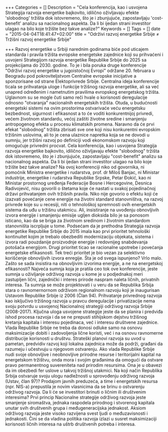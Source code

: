 +++
Categories = []
Description = "Cela konferencija, kao i usvojena Strategija razvoja energetike bajkovito, idilično oživljavaju efekte 'slobodnog' tržišta dok istovremeno, što je i zbunjujuće, zapostavljaju 'cost-benefit' analizu sa nacionalnog aspekta. Da li bi ijedan strani investitor ulagao na bilo koje tržište bez takve analize?"
Keywords = []
Tags = []
date = "2015-04-04T18:41:47+02:00"
title = "Održivi razvoj energetike Srbije ≠ Tržišni razvoj energetike Srbije"

+++
Razvoj energetike u Srbiji narednim godinama biće pod uticajem standarda i pravila tržišta evropske energetske zajednice koji su prihvaćeni i usvojeni Strategijom razvoja energetike Republike Srbije do 2025 sa projekcijama do 2030. godine. To je i bila poruka druge konferencije "Održivi razvoj energetike u jugoistočnoj Evropi" održane 20. februara u Beogradu pod pokroviteljstvom Centralne evropske inicijative a sponzorisane od strane Elektoprivrede Srbije. Centralna ideja konferencije ticala se prihvatanja uloge i funkcije tržišnog razvoja energetike, ali sa već unapred određenim i nametnutim pravilima evropskog energetskog tržišta. 
Uglavnom su se mogle čuti samo reči hvale o korisnosti deregulacije odnosno "otvaranja" nacionalnih energetskih tržišta. Otuda, u budućnosti energetski sistemi na ovim prostorima ostvarivaće veću energetsku bezbednost, sigurnost i efikasnost a to će voditi konkurentnijoj privredi, većem životnom standardu, većoj zaštiti životne sredine i smanjenju antropogenog efekta u procesu klimatskih promena. Naravno da će prvi efekat "slobodnog" tržišta zbrisati sve one koji nisu konkurentni evropskim tržišnim uslovima, ali to je cena ulaznice napretka koja se ne dovodi u sumnju, jer tržišni razvoj po definiciji vodi ekonomskom razvoju koji omogućuje privredni procvat.
Cela konferencija, kao i usvojena Strategija razvoja energetike bajkovito, idilično oživljavaju efekte "slobodnog" tržišta dok istovremeno, što je i zbunjujuće, zapostavljaju "cost-benefit" analizu sa nacionalnog aspekta. Da li bi ijedan strani investitor ulagao na bilo koje tržište bez takve analize? Na ovoj konferenciji niko od govornika, ni pomoćnik Ministra energetike i rudarstva, prof. dr Miloš Banjac, ni Ministar industrije, energetike i rudarstva Republike Srpske, Petar Đokić, kao ni Ministar prostornog uređenja Federacije Bosne i Hercegovine, Desnica Radivojević, nisu govorili o štetama koje će nastati u svakoj pojedinačnoj državi prihvatanjem ovih tržišnih pravila. Niko nije govorio o efektu koji će izazvati povećanje cene energije na životni standard stanovništva, na razvoj privrede koje su u recesiji, niti o tehnološkoj spremnosti ovih energetskih sistema da uđu u tržišnu utakmicu. Ali, insistiranje na uvođenju obnovljivih izvora energije i smanjenju emisije ugljen dioksida bilo je sa ponosom isticano, kao da se briga za životnom sredinom i životnim standardom stanovništa iscrpljuje u tome.
Podsećam da je prethodna Strategija razvoja energetike Republike Srbije do 2015 imala kao prvi prioritet tehnološki kontinuitet kojim je trebalo obezbediti modernizaciju objekata, sistema i izvora radi pouzdanije proizvodnje energije i redovnijeg snabdevanja potošača energijom.  Drugi prioritet ticao se racionalne upotrebe i povećanja energetske efikasnosti. Tek treći prioritet je bio vezan za selektivno korišćenje obnovljivih izvora enregije. Šta je od svega ispunjeno? Vrlo malo. Zašto se sada insistira na obnovljivim izvorima energije, a ne na energetskoj efikasnosti?
Najveća sumnja koja je pratila ceo tok ove konferencije, jeste sumnja u oživljanje održivog razvoja u kome je u  podjednakoj meri zastupljen lični, zajednički i interes prirode naspram naleta ličnih, privatnih interesa. Ta sumnja se može projektovati i u veru da se Republika Srbija stara o ravnomernornom održivom regionalnom razvoju koji je inaugurisan Ustavom Republike Srbije iz 2006 (Član 94). Prihvatanje privrednog razvoja kao isključivo tržišnog razvoja u pravcu deregulacije i privatizacije nema svoju potvrdu u usvojenoj Nacionalnoj strategiji održivog razvoja Srbije (2008-2017). Ključna uloga usvojene strategije jeste da se planira i predviđa ishod procesa razvoja i da se ne prepusti stihijskom dejstvu tržišnog kretanja kapitala i interesu pojedinaca, već i interesu društvene zajednice. Vlada Republike Srbije ne treba da donosi odluke samo na osnovu maksimizacije dobiti i zadovoljenja lične koristi, već i na osnovu ravnomerne distribucije korisnosti  u društvu. Strateški planovi razvoja su uvod u pametan, predvidiv razvoj koji lokalna zajednica može da podrži, građani da razumeju i učestvuju u njegovom ostvarenju. Ako vlada Republike Srbije nudi svoje obnovljive i neobnovljive prirodne resurse i teritorijalni kapital na energetskom tržištvu, onda mora i svojim građanima da omogući da ostvare pravo permanentnog suvereniteta nad prirodim resursima. Ona je u obavezi da im obezbedi fer uslove u takvoj tržišnoj utakmici. 
Na koji način Republika Srbija ostvaruje svoju ulogu nadležnosti u sprovođenju održivog razvoja (Ustav, član 97)?  Prodajom javnih preduzeća, a time i energetskih resursa (npr. NIS-a) prepustila je novim vlasnicima da se brinu o ostvarenju održivog razvoja. 
Da li će se investitori brinuti o ličnim ili društvenim interesima?
Prvi princip Nacionalne strategije održivog razvoja jeste smanjenje siromaštva, jednaka raspodela prirodnog i stvorenog kapitala unutar svih društvenih grupa i međugeneracijska jednakost. Aksiom održivog razvoja jeste visoko razvijena svest ljudi o međuzavisnosti i jednakosti.
Čini se da vladina politika razvoja izlazi u susret maksimizaciji korisnosti ličnih interesa na uštrb društvenih potreba i interesa. 

